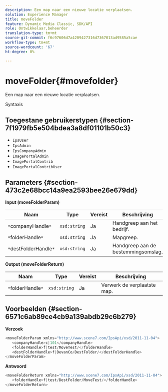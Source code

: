 ```yaml
---
description: Een map naar een nieuwe locatie verplaatsen.
solution: Experience Manager
title: moveFolder
feature: Dynamic Media Classic, SDK/API
role: Ontwikkelaar,beheerder
translation-type: tm+mt
source-git-commit: f6c97606d7a4209427316d7367013ad9585a5cae
workflow-type: tm+mt
source-wordcount: '67'
ht-degree: 0%

---
```



# moveFolder{#movefolder}

Een map naar een nieuwe locatie verplaatsen.

Syntaxis

## Toegestane gebruikerstypen {#section-7f1979fb5e504bdea3a8df01101b50c3}

* `IpsUser`
* `IpsAdmin`
* `IpsCompanyAdmin`
* `ImagePortalAdmin`
* `ImagePortalContrib`
* `ImagePortalContribUser`

## Parameters {#section-473c2e68bcc14a9ea2593bee26e679dd}

**Input (moveFolderParam)**

| Naam | Type | Vereist | Beschrijving |
|---|---|---|---|
| `*`companyHandle`*` | `xsd:string` | Ja | Handgreep aan het bedrijf. |
| `*`folderHandle`*` | `xsd:string` | Ja | Mapgreep. |
| `*`destFolderHandle`*` | `xsd:string` | Ja | Handgreep aan de bestemmingsomslag. |

**Output (moveFolderReturn)**

| Naam | Type | Vereist | Beschrijving |
|---|---|---|---|
| `*`folderHandle`*` | `xsd:string` | Ja | Verwerk de verplaatste map. |

## Voorbeelden {#section-6571c6ab89ce4cb9a139abdb29c6b279}

**Verzoek**

```java
<moveFolderParam xmlns="http://www.scene7.com/IpsApi/xsd/2011-11-04">
   <companyHandle>c|101</companyHandle>
   <folderHandle>f|test/MoveTest/</folderHandle>
   <destFolderHandle>f|DevanCo/DestFolder/</destFolderHandle>
</moveFolderParam>
```

**Antwoord**

```java
<moveFolderReturn xmlns="http://www.scene7.com/IpsApi/xsd/2011-11-04">
   <folderHandle>f|test/DestFolder/MoveTest/</folderHandle>
</moveFolderReturn>
```


